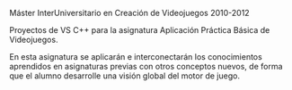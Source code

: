 Máster InterUniversitario en Creación de Videojuegos 2010-2012

Proyectos de VS C++ para la asignatura Aplicación Práctica Básica de Videojuegos.

En esta asignatura se aplicarán e interconectarán los conocimientos aprendidos en asignaturas previas con otros conceptos nuevos, de forma que el alumno desarrolle una visión global del motor de juego.